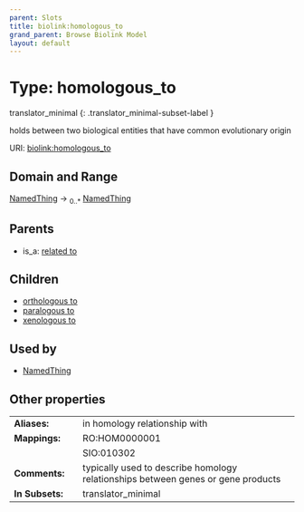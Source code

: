```yaml
---
parent: Slots
title: biolink:homologous_to
grand_parent: Browse Biolink Model
layout: default
---
```


# Type: homologous_to

translator_minimal
{: .translator_minimal-subset-label }


holds between two biological entities that have common evolutionary origin

URI: [biolink:homologous_to](https://w3id.org/biolink/vocab/homologous_to)

## Domain and Range

[NamedThing](NamedThing.md) ->  <sub>0..*</sub> [NamedThing](NamedThing.md)

## Parents

 *  is_a: [related to](related_to.md)

## Children

 *  [orthologous to](orthologous_to.md)
 *  [paralogous to](paralogous_to.md)
 *  [xenologous to](xenologous_to.md)

## Used by

 * [NamedThing](NamedThing.md)

## Other properties

|  |  |  |
| --- | --- | --- |
| **Aliases:** | | in homology relationship with |
| **Mappings:** | | RO:HOM0000001 |
|  | | SIO:010302 |
| **Comments:** | | typically used to describe homology relationships between genes or gene products |
| **In Subsets:** | | translator_minimal |

